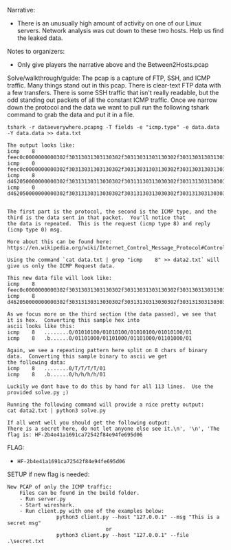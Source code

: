 Narrative:
- There is an unusually high amount of activity on one of our Linux servers.  Network analysis was cut down to these two hosts. Help us find the leaked data.

Notes to organizers:
- Only give players the narrative above and the Between2Hosts.pcap

Solve/walkthrough/guide: 
    The pcap is a capture of FTP, SSH, and ICMP traffic. 
    Many things stand out in this pcap.  There is clear-text FTP data with a few transfers.  There is some SSH traffic that isn't
    really readable, but the odd standing out packets of all the constant ICMP traffic.
    Once we narrow down the protocol and the data we want to pull run the following tshark command to grab the data and put it in a file.

    tshark -r dataeverywhere.pcapng -T fields -e "icmp.type" -e data.data -Y data.data >> data.txt

    The output looks like:
    icmp	8	feec0c0000000000302f30313031303130302f30313031303130302f30313031303130302f30313031303130302f3031
    icmp	0	feec0c0000000000302f30313031303130302f30313031303130302f30313031303130302f30313031303130302f3031
    icmp	8	d462050000000000302f30313130313030302f30313130313030302f30313130313030302f30313130313030302f3031
    icmp	0	d462050000000000302f30313130313030302f30313130313030302f30313130313030302f30313130313030302f3031        


    The first part is the protocol, the second is the ICMP type, and the third is the data sent in that packet.  You'll notice that
    the data is repeated.  This is the request (icmp type 8) and reply (icmp type 0) msg.
    
    More about this can be found here: https://en.wikipedia.org/wiki/Internet_Control_Message_Protocol#Control_messages

    Using the command `cat data.txt | grep "icmp    8" >> data2.txt` will give us only the ICMP Request data.
    
    This new data file will look like:
    icmp	8	feec0c0000000000302f30313031303130302f30313031303130302f30313031303130302f30313031303130302f3031
    icmp	8	d462050000000000302f30313130313030302f30313130313030302f30313130313030302f30313130313030302f3031

    As we focus more on the third section (the data passed), we see that it is hex.  Converting this sample hex into 
    ascii looks like this:
    icmp	8	........0/01010100/01010100/01010100/01010100/01
    icmp	8	.b......0/01101000/01101000/01101000/01101000/01

    Again, we see a repeating pattern here split on 8 chars of binary data.  Converting this sample binary to ascii we get
    the following data:
    icmp	8	........0/T/T/T/T/01
    icmp	8	.b......0/h/h/h/h/01

    Luckily we dont have to do this by hand for all 113 lines.  Use the provided solve.py ;)

    Running the following command will provide a nice pretty output:
    cat data2.txt | python3 solve.py

    If all went well you should get the following output:
    There is a secret here, do not let anyone else see it.\n', '\n', 'The flag is: HF-2b4e41a1691ca72542f84e94fe695d06



FLAG:
- `HF-2b4e41a1691ca72542f84e94fe695d06`


SETUP if new flag is needed:
```
New PCAP of only the ICMP traffic:
    Files can be found in the build folder.
    - Run server.py  
    - Start wireshark. 
    - Run client.py with one of the examples below:
                python3 client.py --host "127.0.0.1" --msg "This is a secret msg"
                                or
                python3 client.py --host "127.0.0.1" --file .\secret.txt
```


